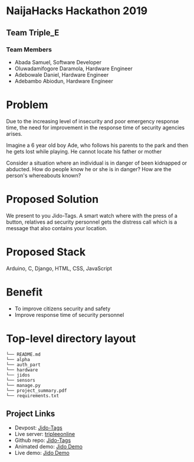 # NaijaHacks Hackathon 2019

## Team Triple_E

### Team Members

- Abada Samuel, Software Developer
- Oluwadamifogore Daramola, Hardware Engineer
- Adebowale Daniel, Hardware Engineer
- Adebambo Abiodun, Hardware Engineer

# Problem

<p>Due to the increasing level of insecurity and poor emergency response time, 
the need for improvement in the response time of security agencies arises.</p>
<p>Imagine a 6 year old boy Ade, who follows his parents to the park and then he gets lost while playing. He cannot locate his father or mother</p>
<p>Consider a situation where an individual is in danger of been kidnapped or abducted. How do people know he or she is in danger? How are the person's whereabouts known?</>


# Proposed Solution

We present to you Jido-Tags. A smart watch where with the press of a button, relatives ad security personnel gets the distress call which is a message that also contains your location.

# Proposed Stack

Arduino, C, Django, HTML, CSS, JavaScript

# Benefit

- To improve citizens security and safety
- Improve response time of security personnel


# Top-level directory layout
    └── README.md
    └── alpha
    └── auth_part
    └── hardware
    └── jidos
    └── sensors
    └── manage.py
    └── project_summary.pdf
    └── requirements.txt

## Project Links
<ul>
<li>Devpost: <a href=https://devpost.com/software/jido-tags>Jido-Tags</a></li>
<li>Live server: <a href=https://tripleeonline.xyz>tripleeonline</a></li>
<li>Github repo: <a href=https://github.com/Engineer-D/JIDO-TAGS>Jido-Tags</a></li>
<li>Animated demo: <a href=https://www.youtube.com/watch?v=zgqsXGMJnwc>Jido Demo</a></li>
<li>Live demo: <a href=https://www.youtube.com/watch?v=ij5AY6YwevI>Jido Demo</a></li>
</ul>